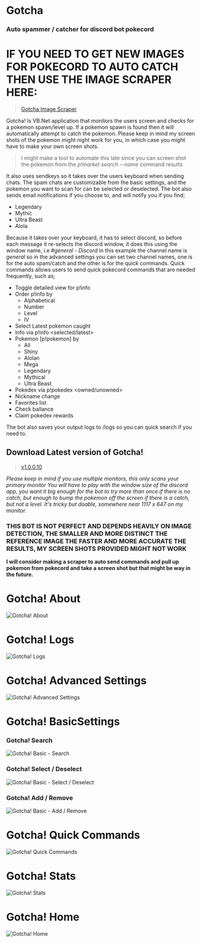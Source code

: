 # Gotcha
### Auto spammer / catcher for discord bot pokecord

# IF YOU NEED TO GET NEW IMAGES FOR POKECORD TO AUTO CATCH THEN USE THE IMAGE SCRAPER HERE:
>  [Gotcha Image Scraper](https://github.com/Zydratex/Gotcha/releases/tag/ImageScrape)

Gotcha! Is VB.Net application that monitors the users screen and checks for a pokemon spawn/level up. If a pokemon spawn is found then it will automatically attempt to catch the pokemon. Please keep in mind my screen shots of the pokemon might night work for you, in which case you might have to make your own screen shots.
> I might make a tool to automate this late since you can screen shot the pokemon from the _p!market search --name_ command results

It also uses sendkeys so it takes over the users keyboard when sending chats. The spam chats are customizable from the basic settings, and the pokemon you want to scan for can be selected or deselected. The bot also sends email notifications if you choose to, and will notify you if you find;
* Legendary
* Mythic
* Ultra Beast
* Alola

Because it takes over your keyboard, it has to select discord, so before each message it re-selects the discord window, it does this using the window name, i.e _#general - Discord_ in this example the channel name is _general_ so in the advanced settings you can set two channel names, one is for the auto spam/catch and the other is for the quick commands. Quick commands allows users to send quick pokecord commands that are needed frequently, such as;
* Toggle detailed view for p!info
* Order p!info by
  * Alphabetical
  * Number
  * Level
  * IV
* Select Latest pokemon caught
* Info via p!info <selected/latest>
* Pokemon [p!pokemon] by
  * All
  * Shiny
  * Alolan
  * Mega
  * Legendary
  * Mythical
  * Ultra Beast
* Pokedex via p!pokedex <owned/unowned>
* Nickname change
* Favorites list
* Check ballance
* Claim pokedex rewards
 
 The bot also saves your output logs to /logs so you can quick search if you need to. 
 
## Download Latest version of Gotcha!
>  [v1.0.0.10](https://github.com/Zydratex/Gotcha/releases/tag/1.0.0.10)

_Please keep in mind if you use multiple monitors, this only scans your *primary monitor*_
_You will have to play with the window size of the discord app, you want it big enough for the bot to try more than once if there is no catch, but enough to bump the pokemon off the screen if there is a catch, but not a level. It's tricky but doable, somewhere near 1117 x 647 on my monitor._

### THIS BOT IS NOT PERFECT AND DEPENDS HEAVILY ON IMAGE DETECTION, THE SMALLER AND MORE DISTINCT THE REFERENCE IMAGE THE FASTER AND MORE ACCURATE THE RESULTS, MY SCREEN SHOTS PROVIDED MIGHT NOT WORK ###

**I will consider making a scraper to auto send commands and pull up pokemon from pokecord and take a screen shot but that might be way in the future.**

# Gotcha! About #
![Gotcha! About](https://i.imgur.com/67BwUhu.gif)

# Gotcha! Logs #
![Gotcha! Logs](https://i.imgur.com/6AIvGn9.gif)

# Gotcha! Advanced Settings #
![Gotcha! Advanced Settings](https://imgur.com/BE2BafN.gif)

# Gotcha! BasicSettings #
### Gotcha! Search ###
![Gotcha! Basic - Search](https://imgur.com/nAccCbv.gif)
### Gotcha! Select / Deselect ###
![Gotcha! Basic - Select / Deselect](https://imgur.com/bD2rf7I.gif)
### Gotcha! Add / Remove ###
![Gotcha! Basic - Add / Remove](https://imgur.com/eJ6hDDY.gif)

# Gotcha! Quick Commands #
![Gotcha! Quick Commands](https://imgur.com/LS0ZsJd.gif)

# Gotcha! Stats #
![Gotcha! Stats](https://imgur.com/kdABShB.gif)

# Gotcha! Home #
![Gotcha! Home](https://imgur.com/vlSQMUL.gif)

